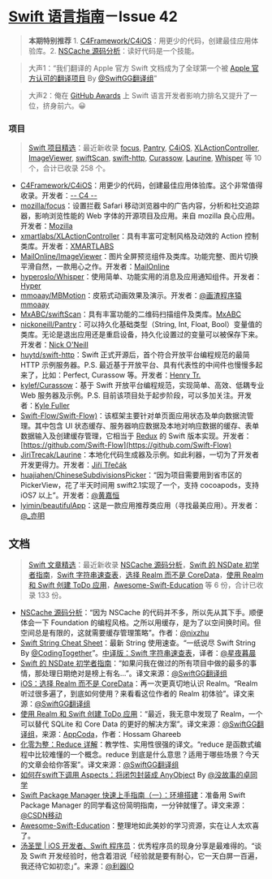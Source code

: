 
[Swift 语言指南](https://github.com/ipader/SwiftGuide)－Issue 42
===
> **本期特别推荐** 1. [C4Framework/C4iOS](https://github.com/C4Framework/C4iOS)：用更少的代码，创建最佳应用体验库。2. [NSCache 源码分析](https://github.com/nixzhu/dev-blog/blob/master/2015-12-09-nscache.md)：读好代码是一个技能。

> 大声1：“我们翻译的 Apple 官方 Swift 文档成为了全球第一个被 [Apple 官方认可的翻译项目](https://swift.org/documentation/#the-swift-programming-language) By [@SwiftGG翻译组](http://weibo.com/swiftguide)”

> 大声2：俺在 [GitHub Awards](http://github-awards.com/users?utf8=✓&type=world&language=Swift) 上 Swift 语言开发者影响力排名又提升了一位，挤身前六。😀

### 项目
> [Swift 项目精选](https://github.com/ipader/SwiftGuide/blob/master/Featured.md)：最近新收录 [focus](https://github.com/mozilla/focus), [Pantry](https://github.com/nickoneill/Pantry), [C4iOS](https://github.com/C4Framework/C4iOS), [XLActionController](https://github.com/xmartlabs/XLActionController), [ImageViewer](https://github.com/MailOnline/ImageViewer), [swiftScan](https://github.com/MxABC/swiftScan), [swift-http](https://github.com/huytd/swift-http), [Curassow](https://github.com/kylef/Curassow), [Laurine](https://github.com/JiriTrecak/Laurine), [Whisper](https://github.com/hyperoslo/Whisper) 等 10 个，合计已收录 258 个。

* [C4Framework/C4iOS](https://github.com/C4Framework/C4iOS)：用更少的代码，创建最佳应用体验库。这个非常值得收录。开发者：[-- C4 --](https://github.com/C4Framework)
* [mozilla/focus](https://github.com/mozilla/focus)：设置拦截 Safari 移动浏览器中的广告内容，分析和社交追踪器，影响浏览性能的 Web 字体的开源项目及应用。来自 mozilla 良心应用。开发者：[Mozilla](https://github.com/mozilla)
* [xmartlabs/XLActionController](https://github.com/xmartlabs/XLActionController)：具有丰富可定制风格及动效的 Action 控制类库。开发者：[XMARTLABS](https://github.com/xmartlabs)
* [MailOnline/ImageViewer](https://github.com/MailOnline/ImageViewer)：图片全屏预览组件及类库。功能完整、图片切换平滑自然，一款用心之作。开发者：[MailOnline](https://github.com/MailOnline)
* [hyperoslo/Whisper](https://github.com/hyperoslo/Whisper)：使用简单、功能实用的消息及应用通知组件。开发者：[Hyper](https://github.com/hyperoslo)
* [mmoaay/MBMotion](https://github.com/mmoaay/MBMotion)：皮筋式动画效果及演示。开发者：[@画渣程序猿mmoaay](http://weibo.com/smmoaay)
* [MxABC/swiftScan](https://github.com/MxABC/swiftScan)：具有丰富功能的二维码扫描组件及类库。[MxABC](https://github.com/MxABC)
* [nickoneill/Pantry](https://github.com/nickoneill/Pantry)：可以持久化基础类型（String, Int, Float, Bool）变量值的类库。无论是退出应用还是重启设备，持久化设置过的变量可以被保存下来。开发者：[Nick O'Neill](https://github.com/nickoneill)
* [huytd/swift-http](https://github.com/huytd/swift-http)：Swift 正式开源后，首个符合开放平台编程规范的最简 HTTP 示例服务器。P.S. 最近基于开放平台、具有代表性的中间件也慢慢多起来了，比如：Perfect, Curassow 等。开发者：[Henry Tr.](https://github.com/huytd)
* [kylef/Curassow](https://github.com/kylef/Curassow)：基于 Swift 开放平台编程规范，实现简单、高效、低耦专业 Web 服务器及示例。P.S. 目前该项目处于起步阶段，可以多加关注。开发者：[Kyle Fuller](https://github.com/kylef)
* [Swift-Flow/Swift-Flow)](https://github.com/Swift-Flow/Swift-Flow)：该框架主要针对单页面应用状态及单向数据流管理。其中包含 UI 状态缓存、服务器响应数据及本地对响应数据的缓存、表单数据输入及创建缓存管理，它相当于 [Redux](https://github.com/rackt/redux) 的 Swift 版本实现。开发者：[https://github.com/Swift-Flow](https://github.com/Swift-Flow)
* [JiriTrecak/Laurine](https://github.com/JiriTrecak/Laurine)：本地化代码生成器及示例。如此利器，一切为了开发者开发更得力。开发者：[Jiří Třečák](JiriTrecak/Laurine)
* [huajiahen/ChineseSubdivisionsPicker](https://github.com/huajiahen/ChineseSubdivisionsPicker)：“因为项目需要用到省市区的 PickerView，花了半天时间用 swift2.1实现了一个，支持 cocoapods，支持 iOS7 以上”。开发者：[@黄嘉恒](http://weibo.com/u/2977681790)
* [lyimin/beautifulApp](https://github.com/lyimin/beautifulApp)：这是一款应用推荐类应用（寻找最美应用）。开发者：[@_亦明](http://weibo.com/u/2728197052)

## 文档
> [Swift 文章精选](https://github.com/ipader/SwiftGuide/blob/master/Featured-Articles.md)：最近新收录 [NSCache 源码分析](https://github.com/nixzhu/dev-blog/blob/master/2015-12-09-nscache.md)，[Swift 的 NSDate 初学者指南](http://swift.gg/2015/12/14/a-beginners-guide-to-nsdate-in-swift/)，[Swift 字符串速查表](http://www.cocoachina.com/swift/20151218/14746.html)，[选择 Realm 而不是 CoreData](http://swift.gg/2015/12/08/ios-realm-instead-of-coredata/)，[使用 Realm 和 Swift 创建 ToDo 应用](http://swift.gg/2015/12/08/building-a-todo-app-using-realm-and-swift/)，[Awesome-Swift-Education](https://github.com/hsavit1/Awesome-Swift-Education) 等 6 份，合计已收录 133 份。

* [NSCache 源码分析](https://github.com/nixzhu/dev-blog/blob/master/2015-12-09-nscache.md)：“因为 NSCache 的代码并不多，所以先从其下手。顺便体会一下 Foundation 的编程风格。之所以用缓存，是为了以空间换时间。但空间总是有限的，这就需要缓存管理策略”。作者：[@nixzhu](http://weibo.com/swiftguide/nixzhu)
* [Swift String Cheat Sheet](http://useyourloaf.com/blog/swift-string-cheat-sheet.html)：最新 String 使用速查。“一纸说尽 Swift String By [@CodingTogether](http://weibo.com/u/2510885182)”。[中译版：Swift 字符串速查表](http://www.cocoachina.com/swift/20151218/14746.html)，译者：[@星夜暮晨](http://weibo.com/moonisky)
* [Swift 的 NSDate 初学者指南](http://swift.gg/2015/12/14/a-beginners-guide-to-nsdate-in-swift/)：“如果问我在做过的所有项目中做的最多的事情，那处理日期绝对是榜上有名...”。译文来源：[@SwiftGG翻译组](http://weibo.com/swiftguide)
* [iOS：选择 Realm 而不是 CoreData](http://swift.gg/2015/12/08/ios-realm-instead-of-coredata/)：再一次更真切地认识 Realm。“Realm 听过很多遍了，到底如何使用？来看看这位作者的 Realm 初体验”。译文来源：[@SwiftGG翻译组](http://weibo.com/swiftguide)
* [使用 Realm 和 Swift 创建 ToDo 应用](http://swift.gg/2015/12/08/building-a-todo-app-using-realm-and-swift/)：“最近，我无意中发现了 Realm，一个可以替代 SQLite 和 Core Data 的更好的解决方案”。译文来源：[@SwiftGG翻译组](http://weibo.com/swiftguide)，来源：[AppCoda](http://www.appcoda.com/realm-database-swift/)，作者：Hossam Ghareeb
* [化零为整：Reduce 详解](http://swift.gg/2015/12/10/reduce-all-the-things/)：教学性、实用性很强的译文。“reduce 是函数式编程中比较难懂的一个概念。reduce 到底是什么意思？适用于哪些场景？今天的文章会给你答案”。译文来源：[@SwiftGG翻译组](http://weibo.com/swiftguide)
* [如何在swift下调用 Aspects：将闭包封装成 AnyObject](http://www.jianshu.com/p/91e71d3ffd88) By [@没故事的卓同学](http://weibo.com/u/1926303682)
* [Swift Package Manager 快速上手指南（一）：环境搭建](http://www.csdn.net/article/2015-12-14/2826464-swift-package-manager-tutorial-1?reload=1)：准备用 Swift Package Manager 的同学看这份简明指南，一分钟就懂了。译文来源：[@CSDN移动](http://weibo.com/csdnmobile)
* [Awesome-Swift-Education](https://github.com/hsavit1/Awesome-Swift-Education)：整理地如此美妙的学习资源，实在让人太欢喜了。
* [汤圣罡 | iOS 开发者、Swift 程序员](http://liqi.io/tangshenggang/)：优秀程序员的现身分享是最难得的。“谈及 Swift 开发经验时，他含着泪说「经验就是要有耐心，它一天白屏一百遍，我还待它如初恋」”。来源：[@利器IO](http://weibo.com/liqiio)
